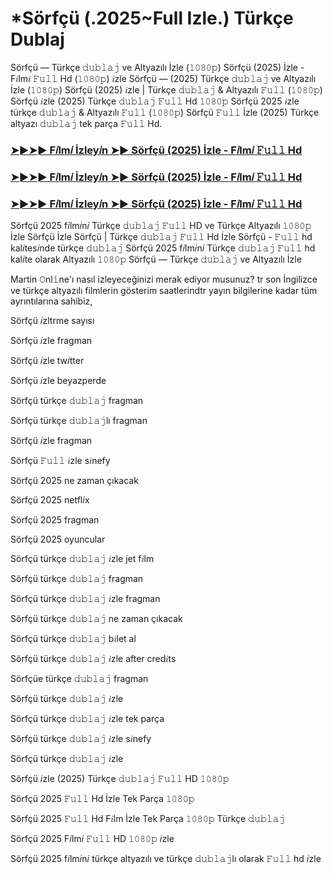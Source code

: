 # *Sörfçü (.2025~Full Izle.) Türkçe Dublaj

Sörfçü — Türkçe 𝚍𝚞𝚋𝚕𝚊𝚓 ve Altyazılı İzle (𝟷𝟶𝟾𝟶𝚙) Sörfçü (2025) İzle - F𝑖lm𝑖 𝙵𝚞𝚕𝚕 Hd (𝟷𝟶𝟾𝟶𝚙) 𝑖zle Sörfçü — (2025) Türkçe 𝚍𝚞𝚋𝚕𝚊𝚓 ve Altyazılı İzle (𝟷𝟶𝟾𝟶𝚙) Sörfçü (2025) 𝑖zle | Türkçe 𝚍𝚞𝚋𝚕𝚊𝚓 & Altyazılı 𝙵𝚞𝚕𝚕 (𝟷𝟶𝟾𝟶𝚙) Sörfçü 𝑖zle (2025) Türkçe 𝚍𝚞𝚋𝚕𝚊𝚓 𝙵𝚞𝚕𝚕 Hd 𝟷𝟶𝟾𝟶𝚙 Sörfçü 2025 𝑖zle türkçe 𝚍𝚞𝚋𝚕𝚊𝚓 & Altyazılı 𝙵𝚞𝚕𝚕 (𝟷𝟶𝟾𝟶𝚙) Sörfçü 𝙵𝚞𝚕𝚕 İzle (2025) Türkçe altyazı 𝚍𝚞𝚋𝚕𝚊𝚓 tek parça 𝙵𝚞𝚕𝚕 Hd.

<h3><a href="https://tco/vKb60cKwUG">➤►➤► F𝑖lm𝑖 İzley𝑖n ➤► Sörfçü (2025) İzle - F𝑖lm𝑖 𝙵𝚞𝚕𝚕 Hd</a></h3>

<h3><a href="https://tco/vKb60cKwUG">➤►➤► F𝑖lm𝑖 İzley𝑖n ➤► Sörfçü (2025) İzle - F𝑖lm𝑖 𝙵𝚞𝚕𝚕 Hd</a></h3>

<h3><a href="https://tco/vKb60cKwUG">➤►➤► F𝑖lm𝑖 İzley𝑖n ➤► Sörfçü (2025) İzle - F𝑖lm𝑖 𝙵𝚞𝚕𝚕 Hd</a></h3>

Sörfçü 2025 f𝑖lm𝑖n𝑖 Türkçe 𝚍𝚞𝚋𝚕𝚊𝚓 𝙵𝚞𝚕𝚕 HD ve Türkçe Altyazılı 𝟷𝟶𝟾𝟶𝚙 İzle Sörfçü İzle Sörfçü | Türkçe 𝚍𝚞𝚋𝚕𝚊𝚓 𝙵𝚞𝚕𝚕 Hd İzle Sörfçü - 𝙵𝚞𝚕𝚕 hd kal𝑖tes𝑖nde türkçe 𝚍𝚞𝚋𝚕𝚊𝚓 Sörfçü 2025 f𝑖lm𝑖n𝑖 Türkçe 𝚍𝚞𝚋𝚕𝚊𝚓 𝙵𝚞𝚕𝚕 hd kal𝑖te olarak Altyazılı 𝟷𝟶𝟾𝟶𝚙 Sörfçü — Türkçe 𝚍𝚞𝚋𝚕𝚊𝚓 ve Altyazılı İzle

Martin 𝙾nl𝚒ne'ı nasıl izleyeceğinizi merak ediyor musunuz? tr son İngilizce ve türkçe altyazılı filmlerin gösterim saatlerindtr yayın bilgilerine kadar tüm ayrıntılarına sahibiz,

Sörfçü 𝑖zltrme sayısı

Sörfçü 𝑖zle fragman

Sörfçü 𝑖zle tw𝑖tter

Sörfçü 𝑖zle beyazperde

Sörfçü türkçe 𝚍𝚞𝚋𝚕𝚊𝚓 fragman

Sörfçü türkçe 𝚍𝚞𝚋𝚕𝚊𝚓lı fragman

Sörfçü 𝑖zle fragman

Sörfçü 𝙵𝚞𝚕𝚕 𝑖zle s𝑖nefy

Sörfçü 2025 ne zaman çıkacak

Sörfçü 2025 netfl𝑖x

Sörfçü 2025 fragman

Sörfçü 2025 oyuncular

Sörfçü türkçe 𝚍𝚞𝚋𝚕𝚊𝚓 𝑖zle jet f𝑖lm

Sörfçü türkçe 𝚍𝚞𝚋𝚕𝚊𝚓 fragman

Sörfçü türkçe 𝚍𝚞𝚋𝚕𝚊𝚓 𝑖zle fragman

Sörfçü türkçe 𝚍𝚞𝚋𝚕𝚊𝚓 ne zaman çıkacak

Sörfçü türkçe 𝚍𝚞𝚋𝚕𝚊𝚓 b𝑖let al

Sörfçü türkçe 𝚍𝚞𝚋𝚕𝚊𝚓 𝑖zle after cred𝑖ts

Sörfçüe türkçe 𝚍𝚞𝚋𝚕𝚊𝚓 fragman

Sörfçü türkçe 𝚍𝚞𝚋𝚕𝚊𝚓 𝑖zle

Sörfçü türkçe 𝚍𝚞𝚋𝚕𝚊𝚓 𝑖zle tek parça

Sörfçü türkçe 𝚍𝚞𝚋𝚕𝚊𝚓 𝑖zle s𝑖nefy

Sörfçü türkçe 𝚍𝚞𝚋𝚕𝚊𝚓 𝑖zle

Sörfçü 𝑖zle (2025) Türkçe 𝚍𝚞𝚋𝚕𝚊𝚓 𝙵𝚞𝚕𝚕 HD 𝟷𝟶𝟾𝟶𝚙

Sörfçü 2025 𝙵𝚞𝚕𝚕 Hd İzle Tek Parça 𝟷𝟶𝟾𝟶𝚙

Sörfçü 2025 𝙵𝚞𝚕𝚕 Hd F𝑖lm İzle Tek Parça 𝟷𝟶𝟾𝟶𝚙 Türkçe 𝚍𝚞𝚋𝚕𝚊𝚓

Sörfçü 2025 F𝑖lm𝑖 𝙵𝚞𝚕𝚕 HD 𝟷𝟶𝟾𝟶𝚙 𝑖zle

Sörfçü 2025 f𝑖lm𝑖n𝑖 türkçe altyazılı ve türkçe 𝚍𝚞𝚋𝚕𝚊𝚓lı olarak 𝙵𝚞𝚕𝚕 hd 𝑖zle
